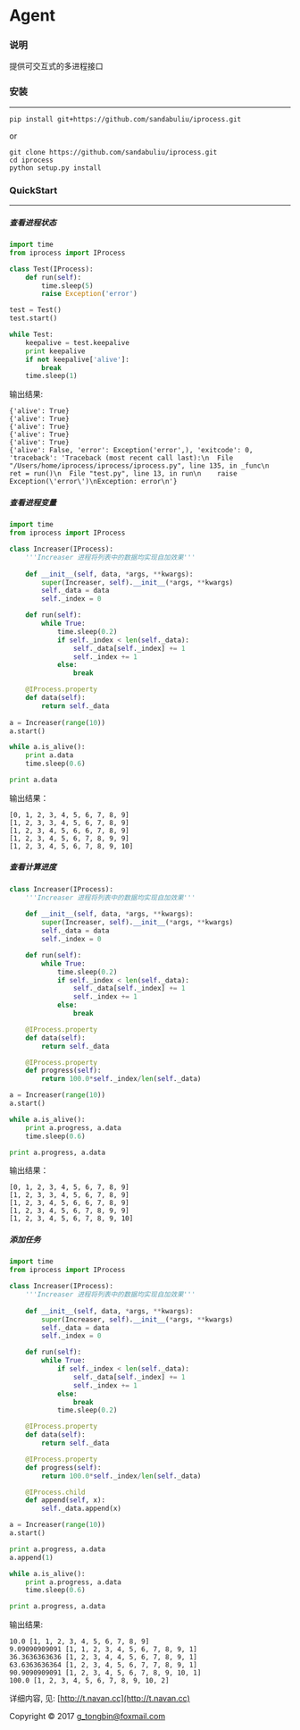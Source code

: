 #  Agent

### 说明
提供可交互式的多进程接口


### 安装
-----------
```shell
pip install git+https://github.com/sandabuliu/iprocess.git
```
or

```shell
git clone https://github.com/sandabuliu/iprocess.git
cd iprocess
python setup.py install
```


### QuickStart
---------------
#####  查看进程状态
```python
import time
from iprocess import IProcess

class Test(IProcess):
    def run(self):
        time.sleep(5)
        raise Exception('error')

test = Test()
test.start()

while Test:
    keepalive = test.keepalive
    print keepalive
    if not keepalive['alive']:
        break
    time.sleep(1)
```

输出结果:

	{'alive': True}
    {'alive': True}
    {'alive': True}
    {'alive': True}
    {'alive': True}
    {'alive': False, 'error': Exception('error',), 'exitcode': 0, 'traceback': 'Traceback (most recent call last):\n  File "/Users/home/iprocess/iprocess/iprocess.py", line 135, in _func\n    ret = run()\n  File "test.py", line 13, in run\n    raise Exception(\'error\')\nException: error\n'}

##### 查看进程变量
```python
import time
from iprocess import IProcess

class Increaser(IProcess):
    '''Increaser 进程将列表中的数据均实现自加效果'''
    
    def __init__(self, data, *args, **kwargs):
        super(Increaser, self).__init__(*args, **kwargs)
        self._data = data
        self._index = 0

    def run(self):
        while True:
            time.sleep(0.2)
            if self._index < len(self._data):
                self._data[self._index] += 1
                self._index += 1
            else:
                break

    @IProcess.property
    def data(self):
        return self._data
        
a = Increaser(range(10))
a.start()

while a.is_alive():
    print a.data
    time.sleep(0.6)

print a.data
```

输出结果：

	[0, 1, 2, 3, 4, 5, 6, 7, 8, 9]
    [1, 2, 3, 3, 4, 5, 6, 7, 8, 9]
    [1, 2, 3, 4, 5, 6, 6, 7, 8, 9]
    [1, 2, 3, 4, 5, 6, 7, 8, 9, 9]
    [1, 2, 3, 4, 5, 6, 7, 8, 9, 10]
    
##### 查看计算进度
```python
class Increaser(IProcess):
    '''Increaser 进程将列表中的数据均实现自加效果'''
    
    def __init__(self, data, *args, **kwargs):
        super(Increaser, self).__init__(*args, **kwargs)
        self._data = data
        self._index = 0

    def run(self):
        while True:
            time.sleep(0.2)
            if self._index < len(self._data):
                self._data[self._index] += 1
                self._index += 1
            else:
                break

    @IProcess.property
    def data(self):
        return self._data

    @IProcess.property
    def progress(self):
        return 100.0*self._index/len(self._data)

a = Increaser(range(10))
a.start()

while a.is_alive():
    print a.progress, a.data
    time.sleep(0.6)

print a.progress, a.data
```

输出结果：

	[0, 1, 2, 3, 4, 5, 6, 7, 8, 9]
    [1, 2, 3, 3, 4, 5, 6, 7, 8, 9]
    [1, 2, 3, 4, 5, 6, 6, 7, 8, 9]
    [1, 2, 3, 4, 5, 6, 7, 8, 9, 9]
    [1, 2, 3, 4, 5, 6, 7, 8, 9, 10]

#####  添加任务
```python
import time
from iprocess import IProcess

class Increaser(IProcess):
    '''Increaser 进程将列表中的数据均实现自加效果'''
    
    def __init__(self, data, *args, **kwargs):
        super(Increaser, self).__init__(*args, **kwargs)
        self._data = data
        self._index = 0

    def run(self):
        while True:
            if self._index < len(self._data):
                self._data[self._index] += 1
                self._index += 1
            else:
                break
            time.sleep(0.2)

    @IProcess.property
    def data(self):
        return self._data

    @IProcess.property
    def progress(self):
        return 100.0*self._index/len(self._data)

    @IProcess.child
    def append(self, x):
        self._data.append(x)

a = Increaser(range(10))
a.start()

print a.progress, a.data
a.append(1)

while a.is_alive():
    print a.progress, a.data
    time.sleep(0.6)

print a.progress, a.data
```

输出结果:

    10.0 [1, 1, 2, 3, 4, 5, 6, 7, 8, 9]
    9.09090909091 [1, 1, 2, 3, 4, 5, 6, 7, 8, 9, 1]
    36.3636363636 [1, 2, 3, 4, 4, 5, 6, 7, 8, 9, 1]
    63.6363636364 [1, 2, 3, 4, 5, 6, 7, 7, 8, 9, 1]
    90.9090909091 [1, 2, 3, 4, 5, 6, 7, 8, 9, 10, 1]
    100.0 [1, 2, 3, 4, 5, 6, 7, 8, 9, 10, 2]

详细内容, 见: [http://t.navan.cc](http://t.navan.cc)

Copyright © 2017 [g_tongbin@foxmail.com](mailto:g_tongbin@foxmail.com)